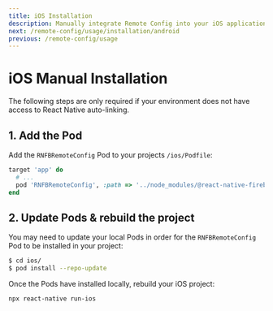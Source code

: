 ```yaml
---
title: iOS Installation
description: Manually integrate Remote Config into your iOS application.
next: /remote-config/usage/installation/android
previous: /remote-config/usage
---
```


# iOS Manual Installation

The following steps are only required if your environment does not have access to React Native
auto-linking.

## 1. Add the Pod

Add the `RNFBRemoteConfig` Pod to your projects `/ios/Podfile`:

```ruby
target 'app' do
  # ...
  pod 'RNFBRemoteConfig', :path => '../node_modules/@react-native-firebase/remote-config'
end
```

## 2. Update Pods & rebuild the project

You may need to update your local Pods in order for the `RNFBRemoteConfig` Pod to be installed in your project:

```bash
$ cd ios/
$ pod install --repo-update
```

Once the Pods have installed locally, rebuild your iOS project:

```bash
npx react-native run-ios
```
